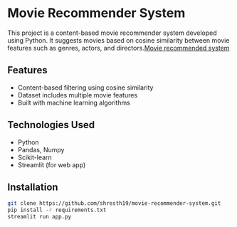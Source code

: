 # Movie Recommender System

This project is a content-based movie recommender system developed using Python. It suggests movies based on cosine similarity between movie features such as genres, actors, and directors.[Movie recommended system](https://movie-recommender-system-83jqlc5fuapvoz64g6unmb.streamlit.app/)

## Features
- Content-based filtering using cosine similarity
- Dataset includes multiple movie features
- Built with machine learning algorithms

## Technologies Used
- Python
- Pandas, Numpy
- Scikit-learn
- Streamlit (for web app)

## Installation
```bash
git clone https://github.com/shresth19/movie-recommender-system.git
pip install -r requirements.txt
streamlit run app.py

